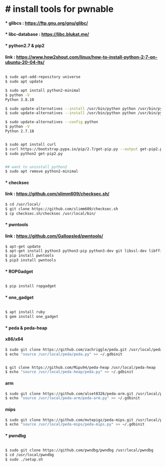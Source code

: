 # &#35; install tools for pwnable

#### &#42; glibcs : <https://ftp.gnu.org/gnu/glibc/>
#### &#42; libc-database : <https://libc.blukat.me/>


#### &#42; python2.7 & pip2
#### link : <https://www.how2shout.com/linux/how-to-install-python-2-7-on-ubuntu-20-04-lts/>
```bash

$ sudo apt-add-repository universe
$ sudo apt update

$ sudo apt install python2-minimal
$ python -V
Python 3.8.10

$ sudo update-alternatives --install /usr/bin/python python /usr/bin/python2 1
$ sudo update-alternatives --install /usr/bin/python python /usr/bin/python3 2

$ sudo update-alternatives --config python
$ python -V
Python 2.7.18


$ sudo apt install curl 
$ curl https://bootstrap.pypa.io/pip/2.7/get-pip.py --output get-pip2.py
$ sudo python2 get-pip2.py


## want to uninstall python2
$ sudo apt remove python2-minimal

```




#### &#42; checksec
#### link : <https://github.com/slimm609/checksec.sh/>
```bash
$ cd /usr/local/
$ git clone https://github.com/slimm609/checksec.sh
$ cp checksec.sh/checksec /usr/local/bin/

```

#### &#42; pwntools
#### link : <https://github.com/Gallopsled/pwntools/>
```bash
$ apt-get update
$ apt-get install python3 python3-pip python3-dev git libssl-dev libffi-dev build-essential
$ pip install pwntools
$ pip3 install pwntools

```

#### &#42; ROPGadget
```bash

$ pip install ropgadget

```


#### &#42; one_gadget
```bash

$ apt install ruby
$ gem install one_gadget

```


#### &#42; peda & peda-heap
#### x86/x64
```bash
$ sudo git clone https://github.com/zachriggle/peda.git /usr/local/peda
$ echo "source /usr/local/peda/peda.py" >> ~/.gdbinit


$ git clone https://github.com/Mipu94/peda-heap /usr/local/peda-heap
$ echo "source /usr/local/peda-heap/peda.py" >> ~/.gdbinit

```

#### arm
```bash
$ sudo git clone https://github.com/alset0326/peda-arm.git /usr/local/peda-arm
$ echo "source /usr/local/peda-arm/peda-arm.py" >> ~/.gdbinit

```

#### mips
```bash
$ sudo git clone https://github.com/mutepigz/peda-mips.git /usr/local/peda-mips
$ echo "source /usr/local/peda-mips/peda-mips.py" >> ~/.gdbinit

```


#### &#42; pwndbg
```bash

$ sudo git clone https://github.com/pwndbg/pwndbg /usr/local/pwndbg
$ cd /usr/local/pwndbg
$ sudo ./setup.sh

```




